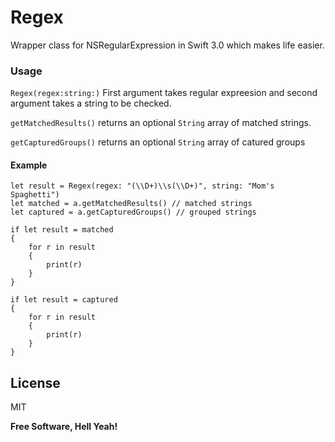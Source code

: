 # Regex
Wrapper class for NSRegularExpression in Swift 3.0 which makes life easier.


### Usage
``Regex(regex:string:)``  First argument takes regular expreesion and second argument takes a string to be checked.

``getMatchedResults()`` returns an optional ``String`` array of matched strings.

``getCapturedGroups()`` returns an optional ``String`` array of catured groups

#### Example
```
let result = Regex(regex: "(\\D+)\\s(\\D+)", string: "Mom's Spaghetti")
let matched = a.getMatchedResults() // matched strings
let captured = a.getCapturedGroups() // grouped strings

if let result = matched
{
    for r in result
    {
        print(r)
    }
}

if let result = captured
{
    for r in result
    {
        print(r)
    }
}
````



License
----

MIT


**Free Software, Hell Yeah!**
